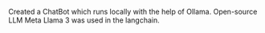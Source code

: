 Created a ChatBot which runs locally with the help of Ollama. Open-source LLM Meta Llama 3 was used in the langchain.
